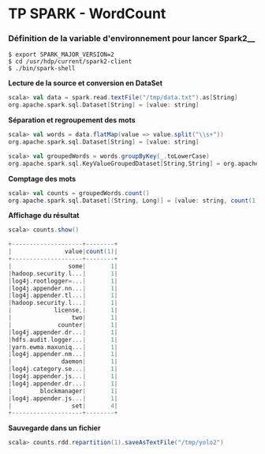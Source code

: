 # TP SPARK - WordCount


### Définition de la variable d'environnement pour lancer Spark2__
```
$ export SPARK_MAJOR_VERSION=2
$ cd /usr/hdp/current/spark2-client
$ ./bin/spark-shell
```

__Lecture de la source et conversion en DataSet__
```scala
scala> val data = spark.read.textFile("/tmp/data.txt").as[String]
org.apache.spark.sql.Dataset[String] = [value: string]
```

__Séparation et regroupement des mots__
```scala
scala> val words = data.flatMap(value => value.split("\\s+"))
org.apache.spark.sql.Dataset[String] = [value: string]

scala> val groupedWords = words.groupByKey(_.toLowerCase)
org.apache.spark.sql.KeyValueGroupedDataset[String,String] = org.apache.spark.sql.KeyValueGroupedDataset@a175266
```

__Comptage des mots__
```scala
scala> val counts = groupedWords.count()
org.apache.spark.sql.Dataset[(String, Long)] = [value: string, count(1): bigint]
```

__Affichage du résultat__
```scala
scala> counts.show()

+--------------------+--------+
|               value|count(1)|
+--------------------+--------+
|                some|       1|
|hadoop.security.l...|       1|
|log4j.rootlogger=...|       1|
|log4j.appender.nn...|       1|
|log4j.appender.tl...|       1|
|hadoop.security.l...|       1|
|            license,|       1|
|                 two|       1|
|             counter|       1|
|log4j.appender.dr...|       1|
|hdfs.audit.logger...|       1|
|yarn.ewma.maxuniq...|       1|
|log4j.appender.nm...|       1|
|              daemon|       1|
|log4j.category.se...|       1|
|log4j.appender.js...|       1|
|log4j.appender.dr...|       1|
|        blockmanager|       1|
|log4j.appender.js...|       1|
|                 set|       4|
+--------------------+--------+
```

__Sauvegarde dans un fichier__
```scala
scala> counts.rdd.repartition(1).saveAsTextFile("/tmp/yolo2")
```
